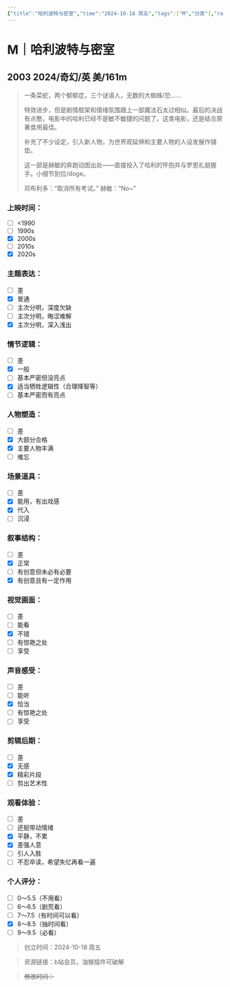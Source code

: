 ```yaml
---
{"title":"哈利波特与密室","time":"2024-10-18 周五","tags":["M","分类"],"rating":8,"豆瓣":8.9,"dg-publish":true,"permalink":"/300 评价/M电影/新近看过/哈利波特与密室/","dgPassFrontmatter":true,"created":"2024-10-18T23:39:29.000+08:00","updated":"2024-10-20T13:29:02.406+08:00"}
---
```


# M｜哈利波特与密室
## 2003 2024/奇幻/英 美/161m
>一条菜蛇，两个郁郁症，三个谜语人，无数的大蜘蛛/恐……
>
>特效进步，但是剧情框架和情绪氛围跟上一部魔法石太过相似。最后的决战有点憨，电影中的哈利已经不是敏不敏捷的问题了。这类电影，还是结合原著食用最佳。
>
>补充了不少设定，引入新人物，为世界观延伸和主要人物的人设发展作铺垫。
>
>这一部是赫敏的奔跑动图出处——直接投入了哈利的怀抱并与罗恩礼貌握手。小细节到位/doge。
>
>邓布利多：“取消所有考试。”
>赫敏：“No~”
### 上映时间：
- [ ] <1990
- [ ] 1990s
- [x] 2000s
- [ ] 2010s
- [x] 2020s
### 主题表达：
- [ ] 差
- [x] 普通
- [ ] 主次分明，深度欠缺
- [ ] 主次分明，晦涩难解
- [x] 主次分明，深入浅出
### 情节逻辑：
- [ ] 差
- [x] 一般
- [ ] 基本严密但没亮点
- [x] 适当牺牲逻辑性（合理降智等）
- [ ] 基本严密而有亮点
### 人物塑造：
- [ ] 差
- [x] 大部分合格
- [x] 主要人物丰满
- [ ] 难忘
### 场景道具：
- [ ] 差
- [x] 能用，有出戏感
- [x] 代入
- [ ] 沉浸
### 叙事结构：
- [ ] 差
- [x] 正常
- [ ] 有创意但未必有必要
- [x] 有创意且有一定作用
### 视觉画面：
- [ ] 差
- [ ] 能看
- [x] 不错
- [ ] 有惊艳之处
- [ ] 享受
### 声音感受：
- [ ] 差
- [ ] 能听
- [x] 恰当
- [ ] 有惊艳之处
- [ ] 享受
### 剪辑后期：
- [ ] 差
- [x] 无感
- [x] 精彩片段
- [ ] 剪出艺术性
### 观看体验：
- [ ] 差
- [ ] 还挺带动情绪
- [x] 平静，不累
- [x] 差强人意
- [ ] 引人入胜
- [ ] 不忍卒读，希望失忆再看一遍
### 个人评分：
- [ ] 0～5.5（不用看）
- [ ] 6～6.5（剧荒看）
- [ ] 7～7.5（有时间可以看）
- [x] 8～8.5（抽时间看）
- [ ] 9～9.5（必看）

>创立时间：2024-10-18 周五

>资源链接：b站会员，油猴插件可破解

>~~修改时间：~~



